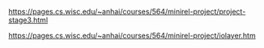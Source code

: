 https://pages.cs.wisc.edu/~anhai/courses/564/minirel-project/project-stage3.html

https://pages.cs.wisc.edu/~anhai/courses/564/minirel-project/iolayer.htm
